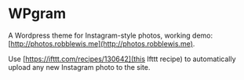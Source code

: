 WPgram
=========

A Wordpress theme for Instagram-style photos, working demo: [http://photos.robblewis.me](http://photos.robblewis.me).

Use [https://ifttt.com/recipes/130642](this Ifttt recipe) to automatically upload any new Instagram photo to the site.
